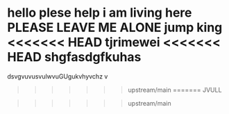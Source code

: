 
hello
plese help
i am living here
 PLEASE LEAVE ME ALONE
jump
king
<<<<<<< HEAD
 tjrimewei
<<<<<<< HEAD
shgfasdgfkuhas
=======
dsvgvuvusvulwvuGUgukvhyvchz v
>>>>>>> upstream/main
=======
  JVULL
  
>>>>>>> upstream/main
